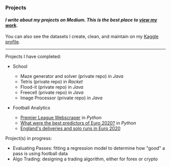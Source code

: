 ### Projects

#### *I write about my projects on Medium. This is the best place to [view my work](https://medium.com/@patel.dea).*

You can also see the datasets I create, clean, and maintain on my [Kaggle profile](https://www.kaggle.com/deanpatel).

---

Projects I have completed:
- School
  - Maze generator and solver (private repo) in *Java*
  - Tetris (private repo) in *Racket*
  - Flood-it (private repo) in *Java*
  - Freecell (private repo) in *Java*
  - Image Processor (private repo) in *Java*

- Football Analytics
  - [Premier League Webscraper](https://github.com/deanpatel2/FotMob-PL-Webscraper) in *Python*
  - [What were the best predictors of Euro 2020?](https://github.com/deanpatel2/euro2020-best-predictor-stat) in *Python*
  - [England's deliveries and solo runs in Euro 2020](https://github.com/deanpatel2/England-Final-Third-Euro2020)

Project(s) in progress:

- Evaluating Passes: fitting a regression model to determine how "good" a pass is using football data
- Algo Trading: designing a trading algorithm, either for forex or crypto

